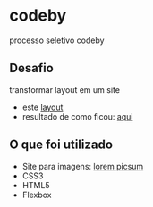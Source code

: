 # codeby
processo seletivo codeby<br>
<h2>Desafio</h2>
transformar layout em um site
<ul>
  <li> este <a href="https://www.notion.so/Teste-Layout-3b2b7ea6ffae4ff892a161f9112571b7">layout</a></li>
  <li> resultado de como ficou: <a href="https://rafaelmarqueiz.github.io/codeby"> aqui </a></li>
</ul>
<h2>O que foi utilizado</h2>
<ul>
  <li>Site para imagens: <a href="https://picsum.photos/">lorem picsum</a></li>
  <li>CSS3</li>
  <li>HTML5</li>
  <li>Flexbox</li>
</ul>
